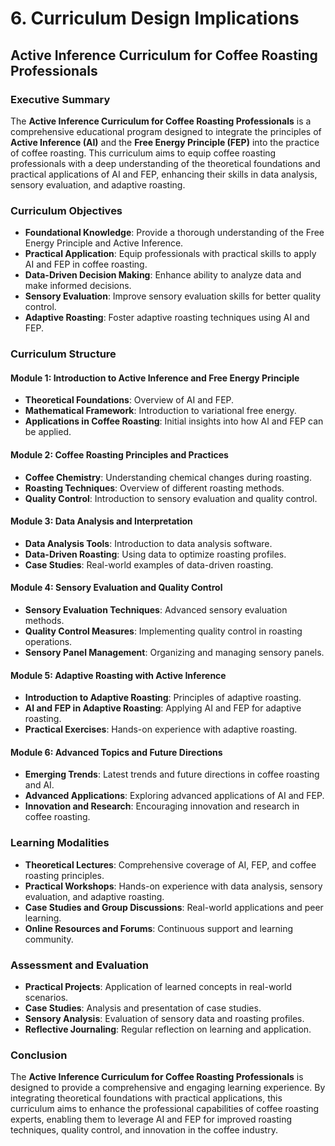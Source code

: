 # 6. Curriculum Design Implications

## Active Inference Curriculum for Coffee Roasting Professionals

### Executive Summary

The **Active Inference Curriculum for Coffee Roasting Professionals** is a comprehensive educational program designed to integrate the principles of **Active Inference (AI)** and the **Free Energy Principle (FEP)** into the practice of coffee roasting. This curriculum aims to equip coffee roasting professionals with a deep understanding of the theoretical foundations and practical applications of AI and FEP, enhancing their skills in data analysis, sensory evaluation, and adaptive roasting.

### Curriculum Objectives

- **Foundational Knowledge**: Provide a thorough understanding of the Free Energy Principle and Active Inference.
- **Practical Application**: Equip professionals with practical skills to apply AI and FEP in coffee roasting.
- **Data-Driven Decision Making**: Enhance ability to analyze data and make informed decisions.
- **Sensory Evaluation**: Improve sensory evaluation skills for better quality control.
- **Adaptive Roasting**: Foster adaptive roasting techniques using AI and FEP.

### Curriculum Structure

#### **Module 1: Introduction to Active Inference and Free Energy Principle**

- **Theoretical Foundations**: Overview of AI and FEP.
- **Mathematical Framework**: Introduction to variational free energy.
- **Applications in Coffee Roasting**: Initial insights into how AI and FEP can be applied.

#### **Module 2: Coffee Roasting Principles and Practices**

- **Coffee Chemistry**: Understanding chemical changes during roasting.
- **Roasting Techniques**: Overview of different roasting methods.
- **Quality Control**: Introduction to sensory evaluation and quality control.

#### **Module 3: Data Analysis and Interpretation**

- **Data Analysis Tools**: Introduction to data analysis software.
- **Data-Driven Roasting**: Using data to optimize roasting profiles.
- **Case Studies**: Real-world examples of data-driven roasting.

#### **Module 4: Sensory Evaluation and Quality Control**

- **Sensory Evaluation Techniques**: Advanced sensory evaluation methods.
- **Quality Control Measures**: Implementing quality control in roasting operations.
- **Sensory Panel Management**: Organizing and managing sensory panels.

#### **Module 5: Adaptive Roasting with Active Inference**

- **Introduction to Adaptive Roasting**: Principles of adaptive roasting.
- **AI and FEP in Adaptive Roasting**: Applying AI and FEP for adaptive roasting.
- **Practical Exercises**: Hands-on experience with adaptive roasting.

#### **Module 6: Advanced Topics and Future Directions**

- **Emerging Trends**: Latest trends and future directions in coffee roasting and AI.
- **Advanced Applications**: Exploring advanced applications of AI and FEP.
- **Innovation and Research**: Encouraging innovation and research in coffee roasting.

### Learning Modalities

- **Theoretical Lectures**: Comprehensive coverage of AI, FEP, and coffee roasting principles.
- **Practical Workshops**: Hands-on experience with data analysis, sensory evaluation, and adaptive roasting.
- **Case Studies and Group Discussions**: Real-world applications and peer learning.
- **Online Resources and Forums**: Continuous support and learning community.

### Assessment and Evaluation

- **Practical Projects**: Application of learned concepts in real-world scenarios.
- **Case Studies**: Analysis and presentation of case studies.
- **Sensory Analysis**: Evaluation of sensory data and roasting profiles.
- **Reflective Journaling**: Regular reflection on learning and application.

### Conclusion

The **Active Inference Curriculum for Coffee Roasting Professionals** is designed to provide a comprehensive and engaging learning experience. By integrating theoretical foundations with practical applications, this curriculum aims to enhance the professional capabilities of coffee roasting experts, enabling them to leverage AI and FEP for improved roasting techniques, quality control, and innovation in the coffee industry.